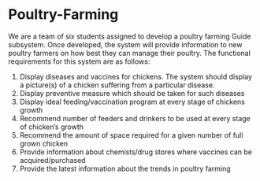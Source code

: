 # Poultry-Farming
We are a team of six students assigned to develop a poultry farming Guide subsystem. Once developed, the system will provide information to new poultry farmers on how best they can manage their poultry. 
The functional requirements for this system are as follows:
1.	Display diseases and vaccines for chickens. The system should display a picture(s) of a chicken suffering from a particular disease.
2.	Display preventive measure which should be taken for such diseases
3.	Display ideal feeding/vaccination program at every stage of chickens growth
4.	Recommend number of feeders and drinkers to be used at every stage of chicken’s growth
5.	Recommend the amount of space required for a given number of full grown chicken
6.	Provide information about chemists/drug stores where vaccines can be acquired/purchased 
7.	Provide the latest information about the trends in poultry farming 
